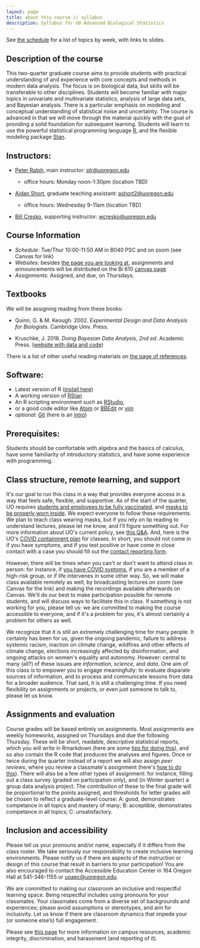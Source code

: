 ```yaml
---
layout: page
title: about this course // syllabus
description: Syllabus for UO Advanced Biological Statistics
---
```


See [the schedule](schedule.html) for a list of topics by week, with links to slides.

## Description of the course

This two-quarter graduate course aims to provide students with practical
understanding of and experience with core concepts and methods in modern data
analysis. The focus is on biological data, but skills will be transferable to
other disciplines. Students will become familiar with major topics in
univariate and multivariate statistics, analysis of large data sets, and
Bayesian analysis. There is a particular emphasis on modeling and conceptual
understanding of statistical noise and uncertainty. The course is advanced in
that we will move through the material quickly with the goal of providing
a solid foundation for subsequent learning. Students will learn to use the
powerful statistical programming language [R](https://r-project.org), and the
flexible modeling package [Stan](https://mc-stan.org).

## Instructors:

- [Peter Ralph](https://pages.uoregon.edu/plr/), main instructor: plr@uoregon.edu
    * office hours: Monday noon-1:30pm (location TBD)

- [Aidan Short](https://ie2.uoregon.edu/people/short/), graduate teaching assistant: ashort2@uoregon.edu
    * office hours: Wednesday 9-11am (location TBD)

- [Bill Cresko](https://creskolab.uoregon.edu/), supporting instructor: wcresko@uoregon.edu

## Course Information

- *Schedule:* Tue/Thur 10:00-11:50 AM in B040 PSC and on zoom (see Canvas for link)
- *Websites:* besides [the page you are looking at](https://UO-Biostats.github.io/UO_ABS/),
    assignments and announcements will be distributed
    on the Bi 610 [canvas page](https://canvas.uoregon.edu/)
- *Assignments:* Assigned, and due, on Thursdays.

## Textbooks

We will be assigning reading from these books:

* Quinn, G. & M. Keough. 2002. *Experimental Design and Data Analysis for Biologists.* Cambridge Univ. Press.

* Kruschke, J. 2018. *Doing Bayesian Data Analysis, 2nd ed.* Academic Press. ([website with data and code](https://sites.google.com/site/doingbayesiandataanalysis/))


There is a list of other useful reading materials on [the page of references](reference.html).

## Software:

* Latest version of R ([install here](https://www.r-project.org))
* A working version of [RStan](https://mc-stan.org/users/interfaces/rstan.html)
* An R scripting environment such as [RStudio](https://www.rstudio.org),
* or a good code editor like [Atom](https://atom.io) or [BBEdit](https://www.barebones.com/products/bbedit/) or [vim](https://www.vim.org)
* *optional:* [Git](https://git-scm.com/downloads) (here is an [intro](https://jvns.ca/blog/2018/10/27/new-zine--oh-shit--git-/))

## Prerequisites:

Students should be comfortable with algebra and the basics of calculus,
have some familiarity of introductory statistics,
and have some experience with programming.

## Class structure, remote learning, and support

It's our goal to run this class in a way that provides everyone access
in a way that feels safe, flexible, and supportive.
As of the start of the quarter,
UO requires [students and employees to be fully vaccinated](https://coronavirus.uoregon.edu/vaccine),
and [masks to be properly worn inside](https://coronavirus.uoregon.edu/prevention).
We expect everyone to follow these requirements.
We plan to teach class wearing masks,
but if you rely on lip reading to understand lectures, please let me know,
and I'll figure something out.
For more information about UO's current policy, see [this Q&A](https://provost.uoregon.edu/resource-rubric).
And, here is the UO's [COVID containment plan](https://provost.uoregon.edu/covid-containment-plan-classes) for classes.
In short, you should not come in if you have symptoms,
and if you test positive or have come in close contact with a case you should
fill out the [contact reporting form](https://oregon.qualtrics.com/jfe/form/SV_6lfKVJkE0jAGPvn).

However, there will be times when you can't or don't want to attend class in person:
for instance,
if [you have COVID syptoms](https://coronavirus.uoregon.edu/prevention#health-checks),
if you are a member of a high-risk group,
or if life intervenes in some other way.
So, we will make class available remotely as well,
by broadcasting lectures on zoom (see Canvas for the link)
and making the recordings available afterwards on Canvas.
We'll do our best to make participation possible for remote students,
and will discuss ways to facilitate this in class.
If something is not working for you, please tell us:
we are committed to making the course accessible to everyone,
and if it's a problem for you, it's almost certainly a problem for others as well.

We recognize that it is still an extremely challenging time for many people.
It certainly has been for us,
given the ongoing pandemic, failure to address systemic racism,
inaction on climate change, wildfires and other effects of climate change,
elections increasingly affected by disinformation,
and ongoing attacks on women's equality and autonomy.
However: central to many (all?) of these issues are *information*,
*science*, and *data*.
One aim of this class is to empower you to engage meaningfully:
to evaluate disparate sources of information,
and to process and communicate lessons from data for a broader audience.
That said, it is still a challenging time.
If you need flexibility on assignments or projects,
or even just someone to talk to,
please let us know.

## Assignments and evaluation

Course grades will be based entirely on assignments.
Most assignments are weekly homeworks,
assigned on Thursdays and due the following Thursday.
These will be short, readable, descriptive statistical reports,
which you will write in Rmarkdown (here are some [tips for doing this](rmarkdown_tips.html)),
and so also contain the R code that produces the analyses and figures.
Once or twice during the quarter instead of a report
we will also assign *peer reviews*,
where you review a classmate's assignment (here's [how to do this](peer_reviews.html)).
There will also be a few other types of assignment:
for instance, filling out a class survey (graded on participation only),
and (in Winter quarter) a group data analysis project.
The contribution of these to the final grade will be proportional to the points assigned,
and thresholds for letter grades will be chosen to reflect a graduate-level course:
A: good, demonstrates competance in all topics and mastery of many;
B: acceptible, demonstrates competance in all topics;
C: unsatisfactory.

## Inclusion and accessibility

Please tell us your pronouns and/or name,
especially if it differs from the class roster.
We take seriously our responsibility to create inclusive learning environments.
Please notify us if there are aspects of the instruction or design of this
course that result in barriers to your participation! You are also encouraged
to contact the Accessible Education Center in 164 Oregon Hall at 541-346-1155
or uoaec@uoregon.edu.

We are committed to making our classroom an inclusive and respectful learning space.
Being respectful includes using pronouns for your classmates.
Your classmates come from a diverse set of backgrounds and experiences;
please avoid assumptions or stereotypes, and aim for inclusivity.
Let us know if there are classroom dynamics that impede your (or someone else’s) full engagement. 

Please see [this page](policies.html) for more information on
campus resources, academic integrity, discrimination, and harassment (and reporting of it).

